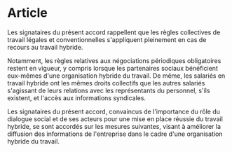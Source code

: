 # Article

  
Les signataires du présent accord rappellent que les règles collectives de travail légales et conventionnelles s'appliquent pleinement en cas de recours au travail hybride.

Notamment, les règles relatives aux négociations périodiques obligatoires restent en vigueur, y compris lorsque les partenaires sociaux bénéficient eux-mêmes d'une organisation hybride du travail. De même, les salariés en travail hybride ont les mêmes droits collectifs que les autres salariés s'agissant de leurs relations avec les représentants du personnel, s'ils existent, et l'accès aux informations syndicales.

Les signataires du présent accord, convaincus de l'importance du rôle du dialogue social et de ses acteurs pour une mise en place réussie du travail hybride, se sont accordés sur les mesures suivantes, visant à améliorer la diffusion des informations de l'entreprise dans le cadre d'une organisation hybride du travail.

  
